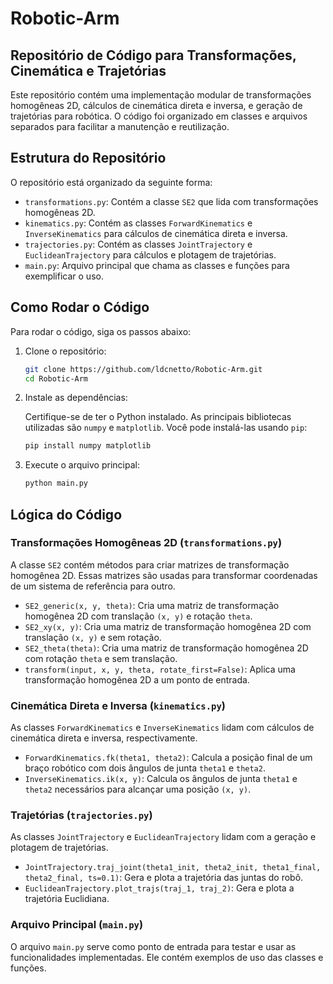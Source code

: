 # Robotic-Arm

## Repositório de Código para Transformações, Cinemática e Trajetórias

Este repositório contém uma implementação modular de transformações homogêneas 2D, cálculos de cinemática direta e inversa, e geração de trajetórias para robótica. O código foi organizado em classes e arquivos separados para facilitar a manutenção e reutilização.

## Estrutura do Repositório

O repositório está organizado da seguinte forma:

- `transformations.py`: Contém a classe `SE2` que lida com transformações homogêneas 2D.
- `kinematics.py`: Contém as classes `ForwardKinematics` e `InverseKinematics` para cálculos de cinemática direta e inversa.
- `trajectories.py`: Contém as classes `JointTrajectory` e `EuclideanTrajectory` para cálculos e plotagem de trajetórias.
- `main.py`: Arquivo principal que chama as classes e funções para exemplificar o uso.

## Como Rodar o Código

Para rodar o código, siga os passos abaixo:

1. Clone o repositório:

   ```bash
   git clone https://github.com/ldcnetto/Robotic-Arm.git
   cd Robotic-Arm
   ```

2. Instale as dependências:

   Certifique-se de ter o Python instalado. As principais bibliotecas utilizadas são `numpy` e `matplotlib`. Você pode instalá-las usando `pip`:

   ```bash
   pip install numpy matplotlib
   ```

3. Execute o arquivo principal:

   ```bash
   python main.py
   ```

## Lógica do Código

### Transformações Homogêneas 2D (`transformations.py`)

A classe `SE2` contém métodos para criar matrizes de transformação homogênea 2D. Essas matrizes são usadas para transformar coordenadas de um sistema de referência para outro.

- `SE2_generic(x, y, theta)`: Cria uma matriz de transformação homogênea 2D com translação `(x, y)` e rotação `theta`.
- `SE2_xy(x, y)`: Cria uma matriz de transformação homogênea 2D com translação `(x, y)` e sem rotação.
- `SE2_theta(theta)`: Cria uma matriz de transformação homogênea 2D com rotação `theta` e sem translação.
- `transform(input, x, y, theta, rotate_first=False)`: Aplica uma transformação homogênea 2D a um ponto de entrada.

### Cinemática Direta e Inversa (`kinematics.py`)

As classes `ForwardKinematics` e `InverseKinematics` lidam com cálculos de cinemática direta e inversa, respectivamente.

- `ForwardKinematics.fk(theta1, theta2)`: Calcula a posição final de um braço robótico com dois ângulos de junta `theta1` e `theta2`.
- `InverseKinematics.ik(x, y)`: Calcula os ângulos de junta `theta1` e `theta2` necessários para alcançar uma posição `(x, y)`.

### Trajetórias (`trajectories.py`)

As classes `JointTrajectory` e `EuclideanTrajectory` lidam com a geração e plotagem de trajetórias.

- `JointTrajectory.traj_joint(theta1_init, theta2_init, theta1_final, theta2_final, ts=0.1)`: Gera e plota a trajetória das juntas do robô.
- `EuclideanTrajectory.plot_trajs(traj_1, traj_2)`: Gera e plota a trajetória Euclidiana.

### Arquivo Principal (`main.py`)

O arquivo `main.py` serve como ponto de entrada para testar e usar as funcionalidades implementadas. Ele contém exemplos de uso das classes e funções.
